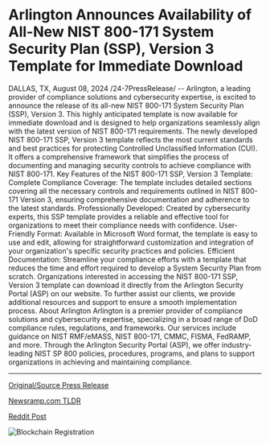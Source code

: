 # Arlington Announces Availability of All-New NIST 800-171 System Security Plan (SSP), Version 3 Template for Immediate Download

DALLAS, TX, August 08, 2024 /24-7PressRelease/ -- Arlington, a leading provider of compliance solutions and cybersecurity expertise, is excited to announce the release of its all-new NIST 800-171 System Security Plan (SSP), Version 3. This highly anticipated template is now available for immediate download and is designed to help organizations seamlessly align with the latest version of NIST 800-171 requirements.  The newly developed NIST 800-171 SSP, Version 3 template reflects the most current standards and best practices for protecting Controlled Unclassified Information (CUI). It offers a comprehensive framework that simplifies the process of documenting and managing security controls to achieve compliance with NIST 800-171.  Key Features of the NIST 800-171 SSP, Version 3 Template:  Complete Compliance Coverage: The template includes detailed sections covering all the necessary controls and requirements outlined in NIST 800-171 Version 3, ensuring comprehensive documentation and adherence to the latest standards.  Professionally Developed: Created by cybersecurity experts, this SSP template provides a reliable and effective tool for organizations to meet their compliance needs with confidence.  User-Friendly Format: Available in Microsoft Word format, the template is easy to use and edit, allowing for straightforward customization and integration of your organization's specific security practices and policies.  Efficient Documentation: Streamline your compliance efforts with a template that reduces the time and effort required to develop a System Security Plan from scratch.  Organizations interested in accessing the NIST 800-171 SSP, Version 3 template can download it directly from the Arlington Security Portal (ASP) on our website. To further assist our clients, we provide additional resources and support to ensure a smooth implementation process.  About Arlington  Arlington is a premier provider of compliance solutions and cybersecurity expertise, specializing in a broad range of DoD compliance rules, regulations, and frameworks. Our services include guidance on NIST RMF/eMASS, NIST 800-171, CMMC, FISMA, FedRAMP, and more. Through the Arlington Security Portal (ASP), we offer industry-leading NIST SP 800 policies, procedures, programs, and plans to support organizations in achieving and maintaining compliance. 

---

[Original/Source Press Release](https://www.24-7pressrelease.com/press-release/513190/arlington-announces-availability-of-all-new-nist-800-171-system-security-plan-ssp-version-3-template-for-immediate-download)
                    

[Newsramp.com TLDR](None) 



[Reddit Post](https://www.reddit.com/r/Business_NewsRamp/comments/1emzjzi/arlington_launches_nist_800171_ssp_version_3/) 



![Blockchain Registration](https://cdn.newsramp.app/24-7PressRelease/qrcode/248/8/milk9nNu.webp)